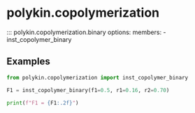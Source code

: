 # polykin.copolymerization

::: polykin.copolymerization.binary
    options:
        members:
            - inst_copolymer_binary

## Examples

```python exec="on" source="material-block"
from polykin.copolymerization import inst_copolymer_binary

F1 = inst_copolymer_binary(f1=0.5, r1=0.16, r2=0.70)

print(f"F1 = {F1:.2f}")
```
